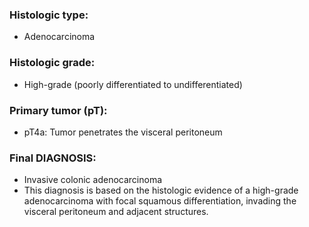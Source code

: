 ### Histologic type:
- Adenocarcinoma

### Histologic grade:
- High-grade (poorly differentiated to undifferentiated)

### Primary tumor (pT):
- pT4a: Tumor penetrates the visceral peritoneum

### Final DIAGNOSIS:
- Invasive colonic adenocarcinoma
- This diagnosis is based on the histologic evidence of a high-grade adenocarcinoma with focal squamous differentiation, invading the visceral peritoneum and adjacent structures.